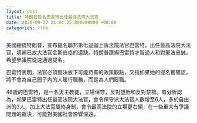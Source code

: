```yaml
---
layout: post
title: 特朗普提名巴雷特出任最高法院大法官
date: 2020-09-27 21:04:25.000000000 +08:00
categories: rthk
---
```


美國總統特朗普，宣布提名聯邦第七巡迴上訴法院法官巴雷特，出任最高法院大法官，填補已故大法官金斯伯格的遺缺。特朗普讚揚巴雷特才智過人和對憲法忠誠，希望參議院從速通過提名。

巴雷特表明，法官必須堅決放下可能持有的政策觀點，又指如果她的提名獲確認，將不會為自己圈子內的人履行職務，而是為人們履職。

48歲的巴雷特，是一名天主教徒，立場保守，反對墮胎和反對禁槍。有分析認為，如果巴雷特出任最高法院大法官，會令保守派大法官人數增至6人，多於自由派的3人，加上大法官屬終身制，會令最高法院的立場更右傾，在一些重大有爭議問題的裁決，可能對美國社會影響深遠。
